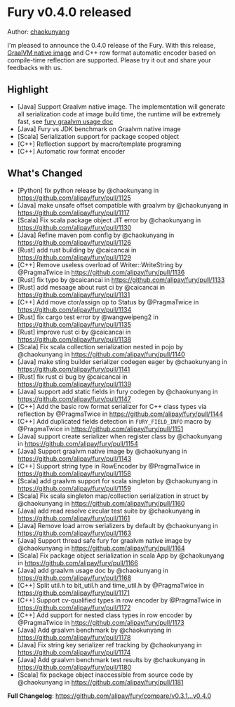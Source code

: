 # Fury v0.4.0 released

Author: [chaokunyang](https://github.com/chaokunyang)

I'm pleased to announce the 0.4.0 release of the Fury. With this release, [GraalVM native image](https://www.graalvm.org/latest/reference-manual/native-image/) and C++ row format automatic encoder based on compile-time reflection are supported. Please try it out and share your feedbacks with us. 

## Highlight
* [Java] Support Graalvm native image. The implementation will generate all serialization code at image build time, the runtime will be extremely fast, see [fury graalvm usage doc](https://github.com/alipay/fury/blob/main/docs/guide/graalvm_guide.md)
* [Java] Fury vs JDK benchmark on Graalvm native image
* [Scala] Serialization support for package scoped object
* [C++] Reflection support by macro/template programing
* [C++] Automatic row format encoder

## What's Changed
* [Python] fix python release by @chaokunyang in https://github.com/alipay/fury/pull/1125
* [Java] make unsafe offset compatible with graalvm by @chaokunyang in https://github.com/alipay/fury/pull/1117
* [Scala] Fix scala package object JIT error by @chaokunyang in https://github.com/alipay/fury/pull/1130
* [Java] Refine maven pom config by @chaokunyang in https://github.com/alipay/fury/pull/1126
* [Rust]  add rust building by @caicancai in https://github.com/alipay/fury/pull/1129
* [C++] Remove useless overload of Writer::WriteString by @PragmaTwice in https://github.com/alipay/fury/pull/1136
* [Rust] fix typo by @caicancai in https://github.com/alipay/fury/pull/1133
* [Rust]  add mesaage about rust ci by @caicancai in https://github.com/alipay/fury/pull/1131
* [C++] Add move ctor/assign op to Status by @PragmaTwice in https://github.com/alipay/fury/pull/1134
* [Rust] fix cargo test error by @wangweipeng2 in https://github.com/alipay/fury/pull/1135
* [Rust] improve rust ci by @caicancai in https://github.com/alipay/fury/pull/1138
* [Scala] Fix scala collection serialization nested in pojo by @chaokunyang in https://github.com/alipay/fury/pull/1140
* [Java] make sting builder serializer codegen eager by @chaokunyang in https://github.com/alipay/fury/pull/1141
* [Rust] fix rust ci bug by @caicancai in https://github.com/alipay/fury/pull/1139
* [Java] support add static fields in fury codegen by @chaokunyang in https://github.com/alipay/fury/pull/1147
* [C++] Add the basic row format serializer for C++ class types via reflection by @PragmaTwice in https://github.com/alipay/fury/pull/1144
* [C++] Add duplicated fields detection in `FURY_FIELD_INFO` macro by @PragmaTwice in https://github.com/alipay/fury/pull/1151
* [Java] support create serializer when register class by @chaokunyang in https://github.com/alipay/fury/pull/1154
* [Java] Support graalvm native image by @chaokunyang in https://github.com/alipay/fury/pull/1143
* [C++] Support string type in RowEncoder by @PragmaTwice in https://github.com/alipay/fury/pull/1158
* [Scala] add graalvm support for scala singleton by @chaokunyang in https://github.com/alipay/fury/pull/1159
* [Scala] Fix scala singleton map/collection serialization in struct by @chaokunyang in https://github.com/alipay/fury/pull/1160
* [Java] add read resolve circular test suite by @chaokunyang in https://github.com/alipay/fury/pull/1161
* [Java] Remove load arrow serializers by default by @chaokunyang in https://github.com/alipay/fury/pull/1163
* [Java] Support thread safe fury for graalvm native image by @chaokunyang in https://github.com/alipay/fury/pull/1164
* [Scala] Fix package object serialization in scala App by @chaokunyang in https://github.com/alipay/fury/pull/1166
* [Java] add graalvm usage doc by @chaokunyang in https://github.com/alipay/fury/pull/1168
* [C++] Split util.h to bit_util.h and time_util.h by @PragmaTwice in https://github.com/alipay/fury/pull/1171
* [C++] Support cv-qualified types in row encoder by @PragmaTwice in https://github.com/alipay/fury/pull/1172
* [C++] Add support for nested class types in row encoder by @PragmaTwice in https://github.com/alipay/fury/pull/1173
* [Java] Add graalvm benchmark by @chaokunyang in https://github.com/alipay/fury/pull/1178
* [Java] Fix string key serializer ref tracking by @chaokunyang in https://github.com/alipay/fury/pull/1174
* [Java] Add graalvm benchmark test results by @chaokunyang in https://github.com/alipay/fury/pull/1180
* [Scala] fix package object inaccessible from source code by @chaokunyang in https://github.com/alipay/fury/pull/1181


**Full Changelog**: https://github.com/alipay/fury/compare/v0.3.1...v0.4.0